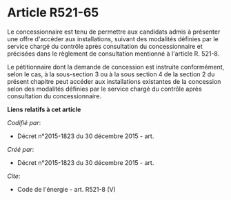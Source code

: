 # Article R521-65

Le concessionnaire est tenu de permettre aux candidats admis à présenter une offre d'accéder aux installations, suivant des
modalités définies par le service chargé du contrôle après consultation du concessionnaire et précisées dans le règlement de
consultation mentionné à l'article R. 521-8. 

Le pétitionnaire dont la demande de concession est instruite conformément, selon le cas, à la sous-section 3 ou à la sous
section 4 de la section 2 du présent chapitre peut accéder aux installations existantes de la concession selon des modalités
définies par le service chargé du contrôle après consultation du concessionnaire.

**Liens relatifs à cet article**

_Codifié par_:

  - Décret n°2015-1823 du 30 décembre 2015 - art.

_Créé par_:

  - Décret n°2015-1823 du 30 décembre 2015 - art.

_Cite_:

  - Code de l'énergie - art. R521-8 (V)
